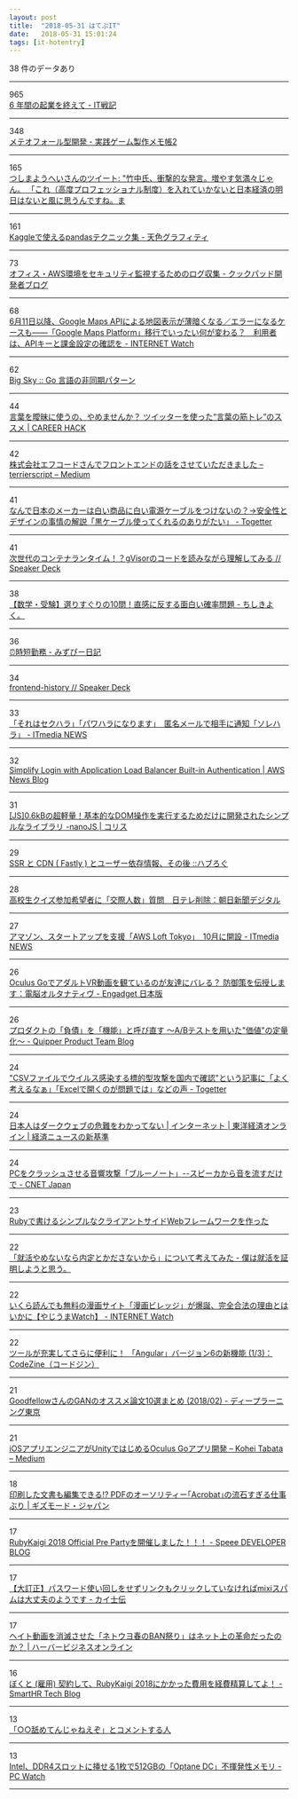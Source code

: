```yaml
---
layout: post
title:  "2018-05-31 はてぶIT"
date:   2018-05-31 15:01:24
tags: [it-hotentry]
---
```

38 件のデータあり

<hr><div class="row">
<div class="col-1"><span class="badge badge-pill badge-success h2">965</span></div>
<div class="col-11"><a href='https://amachang.hatenablog.com/entry/we_joined_smartnews' target='_blank'>6 年間の起業を終えて - IT戦記</a></div>
</div>
<hr>
<div class="row">
<div class="col-1"><span class="badge badge-pill badge-success h2">348</span></div>
<div class="col-11"><a href='http://eiki.hatenablog.jp/entry/meteo_fall' target='_blank'>メテオフォール型開発 - 実践ゲーム製作メモ帳2</a></div>
</div>
<hr>
<div class="row">
<div class="col-1"><span class="badge badge-pill badge-success h2">165</span></div>
<div class="col-11"><a href='http://twitter.com/yohei_tsushima/status/1001818238194511874' target='_blank'>つしまようへいさんのツイート: "竹中氏、衝撃的な発言。増やす気満々じゃん。 「これ（高度プロフェッショナル制度）を入れていかないと日本経済の明日はないと風に思うんですね。ま</a></div>
</div>
<hr>
<div class="row">
<div class="col-1"><span class="badge badge-pill badge-success h2">161</span></div>
<div class="col-11"><a href='https://amalog.hateblo.jp/entry/kaggle-pandas-tips' target='_blank'>Kaggleで使えるpandasテクニック集 - 天色グラフィティ</a></div>
</div>
<hr>
<div class="row">
<div class="col-1"><span class="badge badge-pill badge-success h2">73</span></div>
<div class="col-11"><a href='http://techlife.cookpad.com/entry/2018/05/31/080000' target='_blank'>オフィス・AWS環境をセキュリティ監視するためのログ収集 - クックパッド開発者ブログ</a></div>
</div>
<hr>
<div class="row">
<div class="col-1"><span class="badge badge-pill badge-success h2">68</span></div>
<div class="col-11"><a href='https://internet.watch.impress.co.jp/docs/special/1124760.html' target='_blank'>6月11日以降、Google Maps APIによる地図表示が薄暗くなる／エラーになるケースも――「Google Maps Platform」移行でいったい何が変わる？　利用者は、APIキーと課金設定の確認を - INTERNET Watch</a></div>
</div>
<hr>
<div class="row">
<div class="col-1"><span class="badge badge-pill badge-success h2">62</span></div>
<div class="col-11"><a href='https://mattn.kaoriya.net/software/lang/go/20180531104907.htm' target='_blank'>Big Sky :: Go 言語の非同期パターン</a></div>
</div>
<hr>
<div class="row">
<div class="col-1"><span class="badge badge-pill badge-success h2">44</span></div>
<div class="col-11"><a href='http://careerhack.en-japan.com/report/detail/969' target='_blank'>言葉を曖昧に使うの、やめませんか？ ツイッターを使った“言葉の筋トレ”のススメ | CAREER HACK</a></div>
</div>
<hr>
<div class="row">
<div class="col-1"><span class="badge badge-pill badge-success h2">42</span></div>
<div class="col-11"><a href='https://medium.com/@terrierscript/8a502220ce48' target='_blank'>株式会社エフコードさんでフロントエンドの話をさせていただきました – terrierscript – Medium</a></div>
</div>
<hr>
<div class="row">
<div class="col-1"><span class="badge badge-pill badge-success h2">41</span></div>
<div class="col-11"><a href='https://togetter.com/li/1232296' target='_blank'>なんで日本のメーカーは白い商品に白い電源ケーブルをつけないの？→安全性とデザインの事情の解説「黒ケーブル使ってくれるのありがたい」 - Togetter</a></div>
</div>
<hr>
<div class="row">
<div class="col-1"><span class="badge badge-pill badge-success h2">41</span></div>
<div class="col-11"><a href='https://speakerdeck.com/niconegoto/ci-shi-dai-falsekontenarantaimu-gvisorfalsekodowodu-minagarali-jie-sitemiru' target='_blank'>次世代のコンテナランタイム！？gVisorのコードを読みながら理解してみる // Speaker Deck</a></div>
</div>
<hr>
<div class="row">
<div class="col-1"><span class="badge badge-pill badge-success h2">38</span></div>
<div class="col-11"><a href='http://www.chishikiyoku.com/entry/kakuritsu-mondai' target='_blank'>【数学・受験】選りすぐりの10問！直感に反する面白い確率問題 - ちしきよく。</a></div>
</div>
<hr>
<div class="row">
<div class="col-1"><span class="badge badge-pill badge-success h2">36</span></div>
<div class="col-11"><a href='https://mzp.hatenablog.com/entry/2018/05/30/225643' target='_blank'>⏰時短勤務 - みずぴー日記</a></div>
</div>
<hr>
<div class="row">
<div class="col-1"><span class="badge badge-pill badge-success h2">34</span></div>
<div class="col-11"><a href='https://speakerdeck.com/terrierscript/frontend-history' target='_blank'>frontend-history // Speaker Deck</a></div>
</div>
<hr>
<div class="row">
<div class="col-1"><span class="badge badge-pill badge-success h2">33</span></div>
<div class="col-11"><a href='http://www.itmedia.co.jp/news/articles/1805/30/news117.html' target='_blank'>「それはセクハラ」「パワハラになります」　匿名メールで相手に通知「ソレハラ」 - ITmedia NEWS</a></div>
</div>
<hr>
<div class="row">
<div class="col-1"><span class="badge badge-pill badge-success h2">32</span></div>
<div class="col-11"><a href='https://aws.amazon.com/blogs/aws/built-in-authentication-in-alb/' target='_blank'>Simplify Login with Application Load Balancer Built-in Authentication | AWS News Blog</a></div>
</div>
<hr>
<div class="row">
<div class="col-1"><span class="badge badge-pill badge-success h2">31</span></div>
<div class="col-11"><a href='https://coliss.com/articles/build-websites/operation/javascript/dom-manipulation-library-nanojs.html' target='_blank'>[JS]0.6kBの超軽量！基本的なDOM操作を実行するためだけに開発されたシンプルなライブラリ -nanoJS | コリス</a></div>
</div>
<hr>
<div class="row">
<div class="col-1"><span class="badge badge-pill badge-success h2">29</span></div>
<div class="col-11"><a href='https://havelog.ayumusato.com/develop/others/e757-ssr_fastly_afternote.html' target='_blank'>SSR と CDN ( Fastly ) とユーザー依存情報、その後 ::ハブろぐ</a></div>
</div>
<hr>
<div class="row">
<div class="col-1"><span class="badge badge-pill badge-success h2">28</span></div>
<div class="col-11"><a href='https://www.asahi.com/articles/ASL5Z75D9L5ZUCVL029.html' target='_blank'>高校生クイズ参加希望者に「交際人数」質問　日テレ削除：朝日新聞デジタル</a></div>
</div>
<hr>
<div class="row">
<div class="col-1"><span class="badge badge-pill badge-success h2">27</span></div>
<div class="col-11"><a href='http://www.itmedia.co.jp/news/articles/1805/30/news087.html' target='_blank'>アマゾン、スタートアップを支援「AWS Loft Tokyo」　10月に開設 - ITmedia NEWS</a></div>
</div>
<hr>
<div class="row">
<div class="col-1"><span class="badge badge-pill badge-success h2">26</span></div>
<div class="col-11"><a href='https://japanese.engadget.com/2018/05/29/oculus-go-vr/' target='_blank'>Oculus GoでアダルトVR動画を観ているのが友達にバレる？ 防御策を伝授します：電脳オルタナティヴ - Engadget 日本版</a></div>
</div>
<hr>
<div class="row">
<div class="col-1"><span class="badge badge-pill badge-success h2">26</span></div>
<div class="col-11"><a href='http://quipper.hatenablog.com/entry/2018/05/31/080000' target='_blank'>プロダクトの「負債」を「機能」と呼び直す 〜A/Bテストを用いた"価値"の定量化〜 - Quipper Product Team Blog</a></div>
</div>
<hr>
<div class="row">
<div class="col-1"><span class="badge badge-pill badge-success h2">24</span></div>
<div class="col-11"><a href='https://togetter.com/li/1232284' target='_blank'>"CSVファイルでウイルス感染する標的型攻撃を国内で確認"という記事に「よく考えるなぁ」「Excelで開くのが問題では」などの声 - Togetter</a></div>
</div>
<hr>
<div class="row">
<div class="col-1"><span class="badge badge-pill badge-success h2">24</span></div>
<div class="col-11"><a href='https://toyokeizai.net/articles/-/222841' target='_blank'>日本人はダークウェブの危難をわかってない | インターネット | 東洋経済オンライン | 経済ニュースの新基準</a></div>
</div>
<hr>
<div class="row">
<div class="col-1"><span class="badge badge-pill badge-success h2">24</span></div>
<div class="col-11"><a href='https://japan.cnet.com/article/35120062/' target='_blank'>PCをクラッシュさせる音響攻撃「ブルーノート」--スピーカから音を流すだけで - CNET Japan</a></div>
</div>
<hr>
<div class="row">
<div class="col-1"><span class="badge badge-pill badge-success h2">23</span></div>
<div class="col-11"><a href='https://qiita.com/yhara/items/07eeb2c165e35964db76' target='_blank'>Rubyで書けるシンプルなクライアントサイドWebフレームワークを作った</a></div>
</div>
<hr>
<div class="row">
<div class="col-1"><span class="badge badge-pill badge-success h2">22</span></div>
<div class="col-11"><a href='http://skogaku.hatenablog.com/entry/2018/05/31/000250' target='_blank'>「就活やめないなら内定とかださないから」について考えてみた - 僕は就活を証明しようと思う。</a></div>
</div>
<hr>
<div class="row">
<div class="col-1"><span class="badge badge-pill badge-success h2">22</span></div>
<div class="col-11"><a href='https://internet.watch.impress.co.jp/docs/yajiuma/1124788.html' target='_blank'>いくら読んでも無料の漫画サイト「漫画ビレッジ」が爆誕、完全合法の理由とはいかに【やじうまWatch】 - INTERNET Watch</a></div>
</div>
<hr>
<div class="row">
<div class="col-1"><span class="badge badge-pill badge-success h2">22</span></div>
<div class="col-11"><a href='https://codezine.jp/article/detail/10850' target='_blank'>ツールが充実してさらに便利に！ 「Angular」バージョン6の新機能 (1/3)：CodeZine（コードジン）</a></div>
</div>
<hr>
<div class="row">
<div class="col-1"><span class="badge badge-pill badge-success h2">21</span></div>
<div class="col-11"><a href='http://deeplearning.hateblo.jp/entry/2018/04/05/162438' target='_blank'>GoodfellowさんのGANのオススメ論文10選まとめ (2018/02) - ディープラーニング東京</a></div>
</div>
<hr>
<div class="row">
<div class="col-1"><span class="badge badge-pill badge-success h2">21</span></div>
<div class="col-11"><a href='https://medium.com/@koheitabata/15394098d68e' target='_blank'>iOSアプリエンジニアがUnityではじめるOculus Goアプリ開発 – Kohei Tabata – Medium</a></div>
</div>
<hr>
<div class="row">
<div class="col-1"><span class="badge badge-pill badge-success h2">18</span></div>
<div class="col-11"><a href='https://www.gizmodo.jp/2018/05/adobe-acrobat.html' target='_blank'>印刷した文書も編集できる!? PDFのオーソリティー｢Acrobat｣の流石すぎる仕事ぶり | ギズモード・ジャパン</a></div>
</div>
<hr>
<div class="row">
<div class="col-1"><span class="badge badge-pill badge-success h2">17</span></div>
<div class="col-11"><a href='http://tech.speee.jp/entry/2018/05/30/232511' target='_blank'>RubyKaigi 2018 Official Pre Partyを開催しました！！！ - Speee DEVELOPER BLOG</a></div>
</div>
<hr>
<div class="row">
<div class="col-1"><span class="badge badge-pill badge-success h2">17</span></div>
<div class="col-11"><a href='https://bloggingfrom.tv/wp/2018/05/31/15650' target='_blank'>【大訂正】パスワード使い回しをせずリンクもクリックしていなければmixiスパムは大丈夫のようです - カイ士伝</a></div>
</div>
<hr>
<div class="row">
<div class="col-1"><span class="badge badge-pill badge-success h2">17</span></div>
<div class="col-11"><a href='https://hbol.jp/167028' target='_blank'>ヘイト動画を消滅させた「ネトウヨ春のBAN祭り」はネット上の革命だったのか？ | ハーバービジネスオンライン</a></div>
</div>
<hr>
<div class="row">
<div class="col-1"><span class="badge badge-pill badge-success h2">16</span></div>
<div class="col-11"><a href='http://tech.smarthr.jp/entry/2018/05/31/100000' target='_blank'>ぼくと (雇用) 契約して、RubyKaigi 2018にかかった費用を経費精算してよ！ - SmartHR Tech Blog</a></div>
</div>
<hr>
<div class="row">
<div class="col-1"><span class="badge badge-pill badge-success h2">13</span></div>
<div class="col-11"><a href='https://anond.hatelabo.jp/20180531105835' target='_blank'>「○○舐めてんじゃねえぞ」とコメントする人</a></div>
</div>
<hr>
<div class="row">
<div class="col-1"><span class="badge badge-pill badge-success h2">13</span></div>
<div class="col-11"><a href='https://pc.watch.impress.co.jp/docs/news/1124844.html' target='_blank'>Intel、DDR4スロットに挿せる1枚で512GBの「Optane DC」不揮発性メモリ - PC Watch</a></div>
</div>
<hr>
